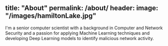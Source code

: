 title: "About"
permalink: /about/
header:
  image: "/images/hamiltonLake.jpg"
---

I'm a senior computer scientist with a background in Computer and Network Security and a passion for applying Machine Learning techniques and developing Deep Learning models to identify malicious network activity. 
